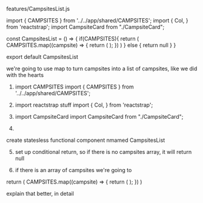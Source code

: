 features/CampsitesList.js

import { CAMPSITES } from '../../app/shared/CAMPSITES';
import {
    Col,
} from 'reactstrap';
import CampsiteCard from "./CampsiteCard";

const CampsitesList = () => {
    if(CAMPSITES){
        return (       
            CAMPSITES.map((campsite) => {
                return (
                    <Col md='5' key={campsite.id} className='m-1'>
                        <CampsiteCard campsite={campsite} />
                    </Col>
                );
            }) 
        )
      } else {
          return null
      }
}

export default CampsitesList 


we're going to use map to turn campsites into a list of campsites, like we did with the hearts


1. import CAMPSITES
import { CAMPSITES } from '../../app/shared/CAMPSITES';

2. import reactstrap stuff
import {
    Col,
} from 'reactstrap';
3. import CampsiteCard
import CampsiteCard from "./CampsiteCard";

4. 
create statesless functional component nmamed CampsitesList

5. set up conditional return, so if there is no campsites array, it will return null

6. if there is an array of campsites we're going to 

return (
                CAMPSITES.map((campsite) => {
                return (
                    <Col md='5' key={campsite.id} className='m-1'>
                        <CampsiteCard campsite={campsite} />
                    </Col>
                );
            }) 
)

explain that better, in detail